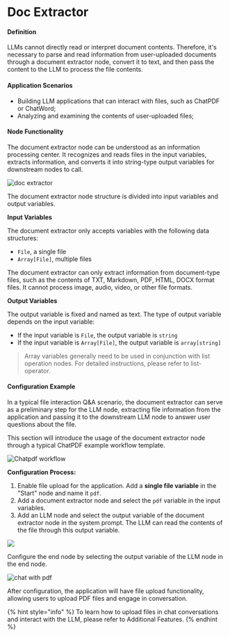 # Doc Extractor

#### Definition

LLMs cannot directly read or interpret document contents. Therefore, it's necessary to parse and read information from user-uploaded documents through a document extractor node, convert it to text, and then pass the content to the LLM to process the file contents.

#### Application Scenarios

* Building LLM applications that can interact with files, such as ChatPDF or ChatWord;
* Analyzing and examining the contents of user-uploaded files;

#### Node Functionality

The document extractor node can be understood as an information processing center. It recognizes and reads files in the input variables, extracts information, and converts it into string-type output variables for downstream nodes to call.

![doc extractor](https://assets-docs.dify.ai/dify-enterprise-mintlify/en/guides/workflow/node/f3853b40904e275da895711107e9c72f.png)

The document extractor node structure is divided into input variables and output variables.

**Input Variables**

The document extractor only accepts variables with the following data structures:

* `File`, a single file
* `Array[File]`, multiple files

The document extractor can only extract information from document-type files, such as the contents of TXT, Markdown, PDF, HTML, DOCX format files. It cannot process image, audio, video, or other file formats.

**Output Variables**

The output variable is fixed and named as text. The type of output variable depends on the input variable:

* If the input variable is `File`, the output variable is `string`
* If the input variable is `Array[File]`, the output variable is `array[string]`

> Array variables generally need to be used in conjunction with list operation nodes. For detailed instructions, please refer to list-operator.

#### Configuration Example

In a typical file interaction Q\&A scenario, the document extractor can serve as a preliminary step for the LLM node, extracting file information from the application and passing it to the downstream LLM node to answer user questions about the file.

This section will introduce the usage of the document extractor node through a typical ChatPDF example workflow template.

![Chatpdf workflow](https://assets-docs.dify.ai/dify-enterprise-mintlify/en/guides/workflow/node/f6ea094b30b240c999a4248d1fc21a1c.png)

**Configuration Process:**

1. Enable file upload for the application. Add a **single file variable** in the "Start" node and name it `pdf`.
2. Add a document extractor node and select the `pdf` variable in the input variables.
3. Add an LLM node and select the output variable of the document extractor node in the system prompt. The LLM can read the contents of the file through this output variable.

![](https://assets-docs.dify.ai/dify-enterprise-mintlify/en/guides/workflow/node/83bca46bcde07069660ff649e5c7cf4c.png)

Configure the end node by selecting the output variable of the LLM node in the end node.

![chat with pdf](https://assets-docs.dify.ai/dify-enterprise-mintlify/en/guides/workflow/node/d05301438e8aab7393bb5863554f1009.png)

After configuration, the application will have file upload functionality, allowing users to upload PDF files and engage in conversation.

{% hint style="info" %}
To learn how to upload files in chat conversations and interact with the LLM, please refer to Additional Features.
{% endhint %}
